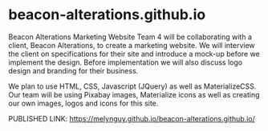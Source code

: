 # beacon-alterations.github.io
Beacon Alterations Marketing Website
Team 4 will be collaborating with a client, Beacon Alterations, to create a marketing website. We will interview the client on specifications for their site and introduce a mock-up before we implement the design. Before implementation we will also discuss logo design and branding for their business.

We plan to use HTML, CSS, Javascript (JQuery) as well as MaterializeCSS. Our team will be using Pixabay images, Materialize icons as well as creating our own images, logos and icons for this site.

PUBLISHED LINK: https://melynguy.github.io/beacon-alterations.github.io/